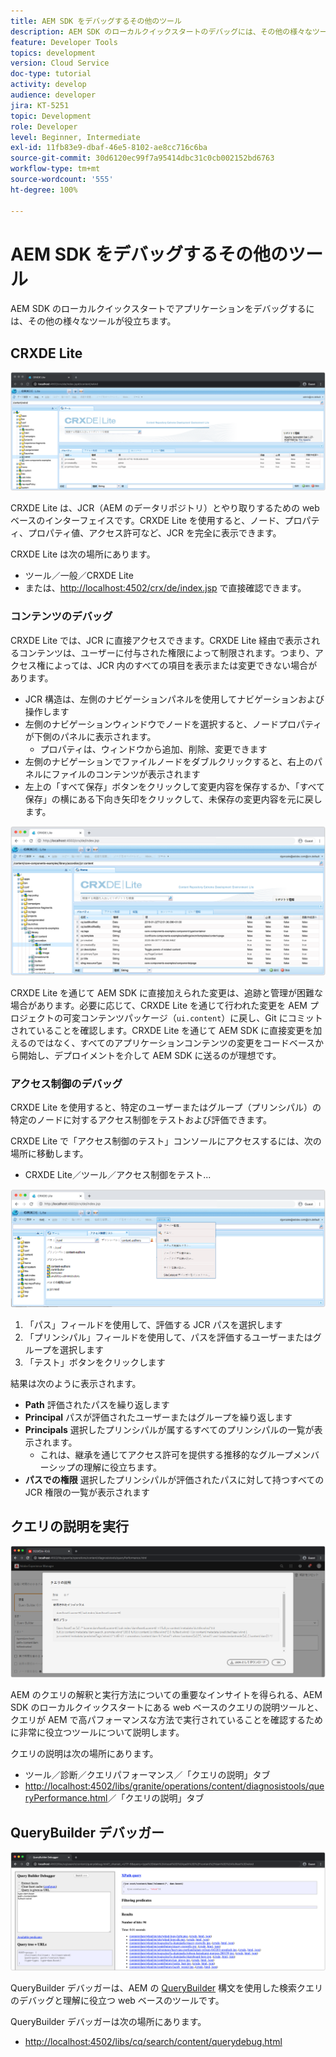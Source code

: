 ```yaml
---
title: AEM SDK をデバッグするその他のツール
description: AEM SDK のローカルクイックスタートのデバッグには、その他の様々なツールが役立ちます。
feature: Developer Tools
topics: development
version: Cloud Service
doc-type: tutorial
activity: develop
audience: developer
jira: KT-5251
topic: Development
role: Developer
level: Beginner, Intermediate
exl-id: 11fb83e9-dbaf-46e5-8102-ae8cc716c6ba
source-git-commit: 30d6120ec99f7a95414dbc31c0cb002152bd6763
workflow-type: tm+mt
source-wordcount: '555'
ht-degree: 100%

---
```


# AEM SDK をデバッグするその他のツール

AEM SDK のローカルクイックスタートでアプリケーションをデバッグするには、その他の様々なツールが役立ちます。

## CRXDE Lite

![CRXDE Lite](./assets/other-tools/crxde-lite.png)

CRXDE Lite は、JCR（AEM のデータリポジトリ）とやり取りするための web ベースのインターフェイスです。CRXDE Lite を使用すると、ノード、プロパティ、プロパティ値、アクセス許可など、JCR を完全に表示できます。

CRXDE Lite は次の場所にあります。

+ ツール／一般／CRXDE Lite
+ または、[http://localhost:4502/crx/de/index.jsp](http://localhost:4502/crx/de/index.jsp) で直接確認できます。

### コンテンツのデバッグ

CRXDE Lite では、JCR に直接アクセスできます。CRXDE Lite 経由で表示されるコンテンツは、ユーザーに付与された権限によって制限されます。つまり、アクセス権によっては、JCR 内のすべての項目を表示または変更できない場合があります。

+ JCR 構造は、左側のナビゲーションパネルを使用してナビゲーションおよび操作します
+ 左側のナビゲーションウィンドウでノードを選択すると、ノードプロパティが下側のパネルに表示されます。
   + プロパティは、ウィンドウから追加、削除、変更できます
+ 左側のナビゲーションでファイルノードをダブルクリックすると、右上のパネルにファイルのコンテンツが表示されます
+ 左上の「すべて保存」ボタンをクリックして変更内容を保存するか、「すべて保存」の横にある下向き矢印をクリックして、未保存の変更内容を元に戻します。

![CRXDE Lite - コンテンツのデバッグ](./assets/other-tools/crxde-lite__debugging-content.png)

CRXDE Lite を通じて AEM SDK に直接加えられた変更は、追跡と管理が困難な場合があります。必要に応じて、CRXDE Lite を通じて行われた変更を AEM プロジェクトの可変コンテンツパッケージ（`ui.content`）に戻し、Git にコミットされていることを確認します。CRXDE Lite を通じて AEM SDK に直接変更を加えるのではなく、すべてのアプリケーションコンテンツの変更をコードベースから開始し、デプロイメントを介して AEM SDK に送るのが理想です。

### アクセス制御のデバッグ

CRXDE Lite を使用すると、特定のユーザーまたはグループ（プリンシパル）の特定のノードに対するアクセス制御をテストおよび評価できます。

CRXDE Lite で「アクセス制御のテスト」コンソールにアクセスするには、次の場所に移動します。

+ CRXDE Lite／ツール／アクセス制御をテスト...

![CRXDE Lite - アクセス制御のテスト](./assets/other-tools/crxde-lite__test-access-control.png)

1. 「パス」フィールドを使用して、評価する JCR パスを選択します
1. 「プリンシパル」フィールドを使用して、パスを評価するユーザーまたはグループを選択します
1. 「テスト」ボタンをクリックします

結果は次のように表示されます。

+ __Path__ 評価されたパスを繰り返します
+ __Principal__ パスが評価されたユーザーまたはグループを繰り返します
+ __Principals__ 選択したプリンシパルが属するすべてのプリンシパルの一覧が表示されます。
   + これは、継承を通じてアクセス許可を提供する推移的なグループメンバーシップの理解に役立ちます。
+ __パスでの権限__ 選択したプリンシパルが評価されたパスに対して持つすべての JCR 権限の一覧が表示されます

## クエリの説明を実行

![クエリの説明を実行](./assets/other-tools/explain-query.png)

AEM のクエリの解釈と実行方法についての重要なインサイトを得られる、AEM SDK のローカルクイックスタートにある web ベースのクエリの説明ツールと、クエリが AEM で高パフォーマンスな方法で実行されていることを確認するために非常に役立つツールについて説明します。

クエリの説明は次の場所にあります。

+ ツール／診断／クエリパフォーマンス／「クエリの説明」タブ
+ [http://localhost:4502/libs/granite/operations/content/diagnosistools/queryPerformance.html](http://localhost:4502/libs/granite/operations/content/diagnosistools/queryPerformance.html)／「クエリの説明」タブ

## QueryBuilder デバッガー

![QueryBuilder デバッガー](./assets/other-tools/query-debugger.png)

QueryBuilder デバッガーは、AEM の [QueryBuilder](https://experienceleague.adobe.com/docs/experience-manager-65/developing/platform/query-builder/querybuilder-api.html?lang=ja) 構文を使用した検索クエリのデバッグと理解に役立つ web ベースのツールです。

QueryBuilder デバッガーは次の場所にあります。

+ [http://localhost:4502/libs/cq/search/content/querydebug.html](http://localhost:4502/libs/cq/search/content/querydebug.html)
